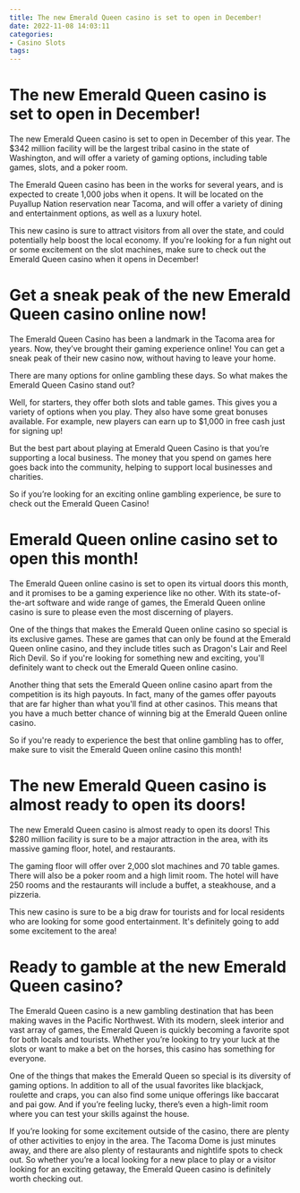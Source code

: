 ```yaml
---
title: The new Emerald Queen casino is set to open in December!
date: 2022-11-08 14:03:11
categories:
- Casino Slots
tags:
---
```



#  The new Emerald Queen casino is set to open in December!

The new Emerald Queen casino is set to open in December of this year. The $342 million facility will be the largest tribal casino in the state of Washington, and will offer a variety of gaming options, including table games, slots, and a poker room.

The Emerald Queen casino has been in the works for several years, and is expected to create 1,000 jobs when it opens. It will be located on the Puyallup Nation reservation near Tacoma, and will offer a variety of dining and entertainment options, as well as a luxury hotel.

This new casino is sure to attract visitors from all over the state, and could potentially help boost the local economy. If you're looking for a fun night out or some excitement on the slot machines, make sure to check out the Emerald Queen casino when it opens in December!

#  Get a sneak peak of the new Emerald Queen casino online now!

The Emerald Queen Casino has been a landmark in the Tacoma area for years. Now, they’ve brought their gaming experience online! You can get a sneak peak of their new casino now, without having to leave your home.

There are many options for online gambling these days. So what makes the Emerald Queen Casino stand out?

Well, for starters, they offer both slots and table games. This gives you a variety of options when you play. They also have some great bonuses available. For example, new players can earn up to $1,000 in free cash just for signing up!

But the best part about playing at Emerald Queen Casino is that you’re supporting a local business. The money that you spend on games here goes back into the community, helping to support local businesses and charities.

So if you’re looking for an exciting online gambling experience, be sure to check out the Emerald Queen Casino!

#  Emerald Queen online casino set to open this month!

The Emerald Queen online casino is set to open its virtual doors this month, and it promises to be a gaming experience like no other. With its state-of-the-art software and wide range of games, the Emerald Queen online casino is sure to please even the most discerning of players.

One of the things that makes the Emerald Queen online casino so special is its exclusive games. These are games that can only be found at the Emerald Queen online casino, and they include titles such as Dragon's Lair and Reel Rich Devil. So if you're looking for something new and exciting, you'll definitely want to check out the Emerald Queen online casino.

Another thing that sets the Emerald Queen online casino apart from the competition is its high payouts. In fact, many of the games offer payouts that are far higher than what you'll find at other casinos. This means that you have a much better chance of winning big at the Emerald Queen online casino.

So if you're ready to experience the best that online gambling has to offer, make sure to visit the Emerald Queen online casino this month!

#  The new Emerald Queen casino is almost ready to open its doors!

The new Emerald Queen casino is almost ready to open its doors! This $280 million facility is sure to be a major attraction in the area, with its massive gaming floor, hotel, and restaurants.

The gaming floor will offer over 2,000 slot machines and 70 table games. There will also be a poker room and a high limit room. The hotel will have 250 rooms and the restaurants will include a buffet, a steakhouse, and a pizzeria.

This new casino is sure to be a big draw for tourists and for local residents who are looking for some good entertainment. It's definitely going to add some excitement to the area!

#  Ready to gamble at the new Emerald Queen casino?

The Emerald Queen casino is a new gambling destination that has been making waves in the Pacific Northwest. With its modern, sleek interior and vast array of games, the Emerald Queen is quickly becoming a favorite spot for both locals and tourists. Whether you’re looking to try your luck at the slots or want to make a bet on the horses, this casino has something for everyone.

One of the things that makes the Emerald Queen so special is its diversity of gaming options. In addition to all of the usual favorites like blackjack, roulette and craps, you can also find some unique offerings like baccarat and pai gow. And if you’re feeling lucky, there’s even a high-limit room where you can test your skills against the house.

If you’re looking for some excitement outside of the casino, there are plenty of other activities to enjoy in the area. The Tacoma Dome is just minutes away, and there are also plenty of restaurants and nightlife spots to check out. So whether you’re a local looking for a new place to play or a visitor looking for an exciting getaway, the Emerald Queen casino is definitely worth checking out.